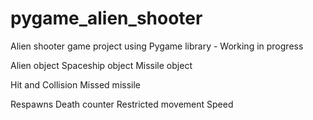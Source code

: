 # pygame_alien_shooter
Alien shooter game project using Pygame library - Working in progress


Alien object
Spaceship object
Missile object

Hit and Collision
Missed missile

Respawns
Death counter
Restricted movement
Speed
